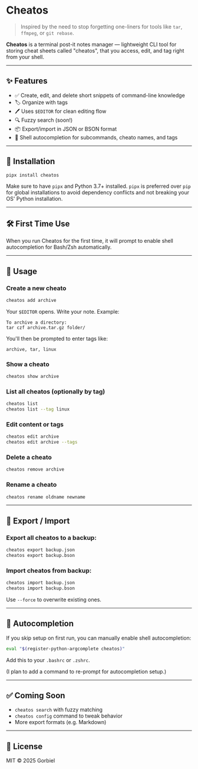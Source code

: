 # Cheatos

> Inspired by the need to stop forgetting one-liners for tools like `tar`, `ffmpeg`, or `git rebase`.

**Cheatos** is a terminal post-it notes manager — lightweight CLI tool for storing cheat sheets called "cheatos", that you access, edit, and tag right from your shell.

---

## ✨ Features

- ✅ Create, edit, and delete short snippets of command-line knowledge
- 🏷️ Organize with tags
- 🖊️ Uses `$EDITOR` for clean editing flow
- 🔍 Fuzzy search (soon!)
- 📦 Export/import in JSON or BSON format
- 🧠 Shell autocompletion for subcommands, cheato names, and tags

---

## 🚀 Installation

```bash
pipx install cheatos
```

Make sure to have `pipx` and Python 3.7+ installed. `pipx` is preferred over `pip` for global installations to avoid dependency conflicts and not breaking your OS' Python installation.

---

## 🛠️ First Time Use

When you run Cheatos for the first time, it will prompt to enable shell autocompletion for Bash/Zsh automatically.

---

## 🧪 Usage

### Create a new cheato

```bash
cheatos add archive
```

Your `$EDITOR` opens. Write your note. Example:
```
To archive a directory:
tar czf archive.tar.gz folder/
```

You'll then be prompted to enter tags like:

```
archive, tar, linux
```

### Show a cheato

```bash
cheatos show archive
```

### List all cheatos (optionally by tag)

```bash
cheatos list
cheatos list --tag linux
```

### Edit content or tags

```bash
cheatos edit archive
cheatos edit archive --tags
```

### Delete a cheato

```bash
cheatos remove archive
```

### Rename a cheato

```bash
cheatos rename oldname newname
```

---

## 🔁 Export / Import

### Export all cheatos to a backup:

```bash
cheatos export backup.json
cheatos export backup.bson
```

### Import cheatos from backup:

```bash
cheatos import backup.json
cheatos import backup.bson
```

Use `--force` to overwrite existing ones.

---

## 🧩 Autocompletion

If you skip setup on first run, you can manually enable shell autocompletion:

```bash
eval "$(register-python-argcomplete cheatos)"
```

Add this to your `.bashrc` or `.zshrc`.

(I plan to add a command to re-prompt for autocompletion setup.)

---

## ✅ Coming Soon

- `cheatos search` with fuzzy matching
- `cheatos config` command to tweak behavior
- More export formats (e.g. Markdown)

---

## 📄 License

MIT © 2025 Gorbiel